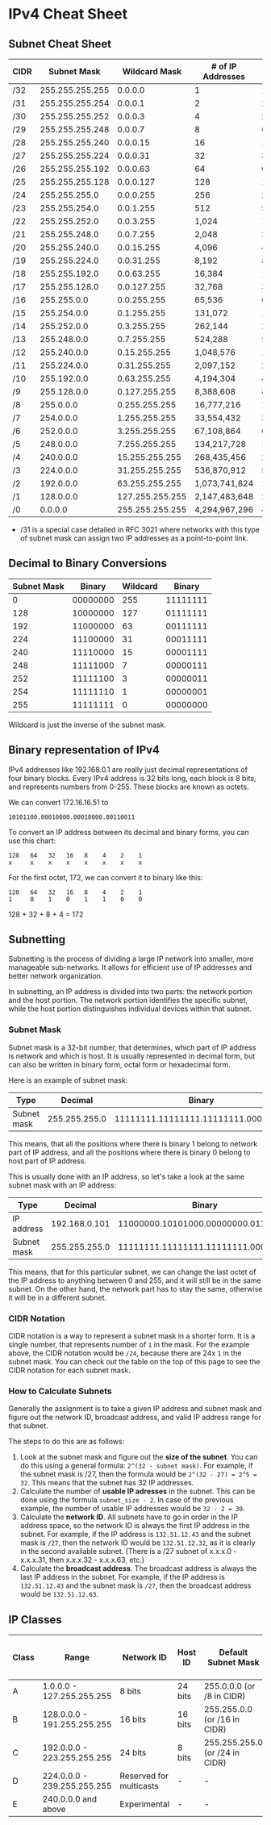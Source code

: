 # IPv4 Cheat Sheet
## Subnet Cheat Sheet

| CIDR | Subnet Mask     | Wildcard Mask   | # of IP Addresses | # of Usable IP Addresses |
|------|-----------------|-----------------|-------------------|--------------------------|
| /32  | 255.255.255.255 | 0.0.0.0         | 1                 | 1                        |
| /31  | 255.255.255.254 | 0.0.0.1         | 2                 | 2*                       |
| /30  | 255.255.255.252 | 0.0.0.3         | 4                 | 2                        |
| /29  | 255.255.255.248 | 0.0.0.7         | 8                 | 6                        |
| /28  | 255.255.255.240 | 0.0.0.15        | 16                | 14                       |
| /27  | 255.255.255.224 | 0.0.0.31        | 32                | 30                       |
| /26  | 255.255.255.192 | 0.0.0.63        | 64                | 62                       |
| /25  | 255.255.255.128 | 0.0.0.127       | 128               | 126                      |
| /24  | 255.255.255.0   | 0.0.0.255       | 256               | 254                      |
| /23  | 255.255.254.0   | 0.0.1.255       | 512               | 510                      |
| /22  | 255.255.252.0   | 0.0.3.255       | 1,024             | 1,022                    |
| /21  | 255.255.248.0   | 0.0.7.255       | 2,048             | 2,046                    |
| /20  | 255.255.240.0   | 0.0.15.255      | 4,096             | 4,094                    |
| /19  | 255.255.224.0   | 0.0.31.255      | 8,192             | 8,190                    |
| /18  | 255.255.192.0   | 0.0.63.255      | 16,384            | 16,382                   |
| /17  | 255.255.128.0   | 0.0.127.255     | 32,768            | 32,766                   |
| /16  | 255.255.0.0     | 0.0.255.255     | 65,536            | 65,534                   |
| /15  | 255.254.0.0     | 0.1.255.255     | 131,072           | 131,070                  |
| /14  | 255.252.0.0     | 0.3.255.255     | 262,144           | 262,142                  |
| /13  | 255.248.0.0     | 0.7.255.255     | 524,288           | 524,286                  |
| /12  | 255.240.0.0     | 0.15.255.255    | 1,048,576         | 1,048,574                |
| /11  | 255.224.0.0     | 0.31.255.255    | 2,097,152         | 2,097,150                |
| /10  | 255.192.0.0     | 0.63.255.255    | 4,194,304         | 4,194,302                |
| /9   | 255.128.0.0     | 0.127.255.255   | 8,388,608         | 8,388,606                |
| /8   | 255.0.0.0       | 0.255.255.255   | 16,777,216        | 16,777,214               |
| /7   | 254.0.0.0       | 1.255.255.255   | 33,554,432        | 33,554,430               |
| /6   | 252.0.0.0       | 3.255.255.255   | 67,108,864        | 67,108,862               |
| /5   | 248.0.0.0       | 7.255.255.255   | 134,217,728       | 134,217,726              |
| /4   | 240.0.0.0       | 15.255.255.255  | 268,435,456       | 268,435,454              |
| /3   | 224.0.0.0       | 31.255.255.255  | 536,870,912       | 536,870,910              |
| /2   | 192.0.0.0       | 63.255.255.255  | 1,073,741,824     | 1,073,741,822            |
| /1   | 128.0.0.0       | 127.255.255.255 | 2,147,483,648     | 2,147,483,646            |
| /0   | 0.0.0.0         | 255.255.255.255 | 4,294,967,296     | 4,294,967,294            |

* /31 is a special case detailed in RFC 3021 where networks with this type of subnet mask can assign two IP addresses as a point-to-point link.

## Decimal to Binary Conversions

| Subnet Mask | Binary   | Wildcard | Binary   |
|-------------|----------|----------|----------|
| 0           | 00000000 | 255      | 11111111 |
| 128         | 10000000 | 127      | 01111111 |
| 192         | 11000000 | 63       | 00111111 |
| 224         | 11100000 | 31       | 00011111 |
| 240         | 11110000 | 15       | 00001111 |
| 248         | 11111000 | 7        | 00000111 |
| 252         | 11111100 | 3        | 00000011 |
| 254         | 11111110 | 1        | 00000001 |
| 255         | 11111111 | 0        | 00000000 |

Wildcard is just the inverse of the subnet mask.

## Binary representation of IPv4
IPv4 addresses like 192.168.0.1 are really just decimal representations of four binary blocks. Every IPv4 address is 32 bits long, each block is 8 bits, and represents numbers from 0-255. These blocks are known as octets.

We can convert 172.16.16.51 to

```
10101100.00010000.00010000.00110011
```

To convert an IP address between its decimal and binary forms, you can use this chart:

```
128   64   32   16   8    4    2    1
x     x    x    x    x    x    x    x
```

For the first octet, 172, we can convert it to binary like this:

```
128   64   32   16   8    4    2    1
1     0    1    0    1    1    0    0
```

128 + 32 + 8 + 4 = 172

## Subnetting
Subnetting is the process of dividing a large IP network into smaller, more manageable sub-networks. It allows for efficient use of IP addresses and better network organization.

In subnetting, an IP address is divided into two parts: the network portion and the host portion. The network portion identifies the specific subnet, while the host portion distinguishes individual devices within that subnet.

### Subnet Mask
Subnet mask is a 32-bit number, that determines, which part of IP address is network and which is host. It is usually represented in decimal form, but can also be written in binary form, octal form or hexadecimal form.

Here is an example of subnet mask:

| Type        | Decimal       | Binary                              |
|-------------|---------------|-------------------------------------|
| Subnet mask | 255.255.255.0 | 11111111.11111111.11111111.00000000 |

This means, that all the positions where there is binary 1 belong to network part of IP address, and all the positions where there is binary 0 belong to host part of IP address.

This is usually done with an IP address, so let's take a look at the same subnet mask with an IP address:

| Type        | Decimal       | Binary                              |
|-------------|---------------|-------------------------------------|
| IP address  | 192.168.0.101 | 11000000.10101000.00000000.01100101 |
| Subnet mask | 255.255.255.0 | 11111111.11111111.11111111.00000000 |

This means, that for this particular subnet, we can change the last octet of the IP address to anything between 0 and 255, and it will still be in the same subnet. On the other hand, the network part has to stay the same, otherwise it will be in a different subnet.

### CIDR Notation
CIDR notation is a way to represent a subnet mask in a shorter form. It is a single number, that represents number of `1` in the mask. For the example above, the CIDR notation would be `/24`, because there are 24x `1` in the subnet mask.
You can check out the table on the top of this page to see the CIDR notation for each subnet mask.


### How to Calculate Subnets
Generally the assignment is to take a given IP address and subnet mask and figure out the network ID, broadcast address, and valid IP address range for that subnet.

The steps to do this are as follows:
1) Look at the subnet mask and figure out the **size of the subnet**. You can do this using a general formula: `2^(32 - subnet mask)`. For example, if the subnet mask is /27, then the formula would be `2^(32 - 27) = 2^5 = 32`. This means that the subnet has 32 IP addresses.
2) Calculate the number of **usable IP adresses** in the subnet. This can be done using the formula `subnet_size - 2`. In case of the previous example, the number of usable IP addresses would be `32 - 2 = 30`.
3) Calculate the **network ID**. All subnets have to go in order in the IP address space, so the network ID is always the first IP address in the subnet. For example, if the IP address is `132.51.12.43` and the subnet mask is `/27`, then the network ID would be `132.51.12.32`, as it is clearly in the second available subnet. (There is a /27 subnet of x.x.x.0 - x.x.x.31, then x.x.x.32 - x.x.x.63, etc.)
4) Calculate the **broadcast address**. The broadcast address is always the last IP address in the subnet. For example, if the IP address is `132.51.12.43` and the subnet mask is `/27`, then the broadcast address would be `132.51.12.63`.

## IP Classes
| Class | Range                       | Network ID              | Host ID | Default Subnet Mask            | Networks  | Usable Addresses per Network |
|-------|-----------------------------|-------------------------|---------|--------------------------------|-----------|------------------------------|
| A     | 1.0.0.0 - 127.255.255.255   | 8 bits                  | 24 bits | 255.0.0.0 (or /8 in CIDR)      | 128       | 16,777,214                   |
| B     | 128.0.0.0 - 191.255.255.255 | 16 bits                 | 16 bits | 255.255.0.0 (or /16 in CIDR)   | 16,384    | 65,534                       |
| C     | 192.0.0.0 - 223.255.255.255 | 24 bits                 | 8 bits  | 255.255.255.0 (or /24 in CIDR) | 2,097,152 | 254                          |
| D     | 224.0.0.0 - 239.255.255.255 | Reserved for multicasts | -       | -                              | -         | -                            |
| E     | 240.0.0.0 and above         | Experimental            | -       | -                              | -         | -                            |
